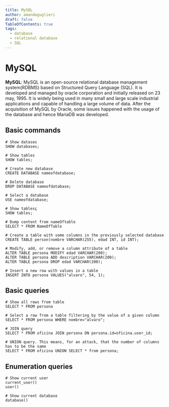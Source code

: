 ```yaml
---
title: MySQL
author: amandaguglieri
draft: false
TableOfContents: true
tags:
  - database
  - relational database
  - SQL
---
```


# MySQL

**MySQL**: MySQL is an open-source relational database management system(RDBMS) based on Structured Query Language (SQL). It is developed and managed by oracle corporation and initially released on 23 may, 1995. It is widely being used in many small and large scale industrial applications and capable of handling a large volume of data. After the acquisition of MySQL by Oracle, some issues happened with the usage of the database and hence MariaDB was developed.

## Basic commands

```mysql
# Show datases
SHOW databases;

# Show tables
SHOW tables;

# Create new database
CREATE DATABASE nameofdatabase;

# Delete database
DROP DATABASE nameofdatabase;

# Select a database
USE nameofdatabase;

# Show tablesç
SHOW tables;

# Dump content from nameOftable
SELECT * FROM NameOfTable

# Create a table with some columns in the previously selected database
CREATE TABLE person(nombre VARCHAR(255), edad INT, id INT);

# Modify, add, or remove a column attribute of a table
ALTER TABLE persona MODIFY edad VARCHAR(200);
ALTER TABLE persona ADD description VARCHAR(200);
ALTER TABLE persona DROP edad VARCHAR(200);

# Insert a new row with values in a table
INSERT INTO persona VALUES("alvaro", 54, 1);
```


## Basic queries 

```mysql
# Show all rows from table
SELECT * FROM persona

# Select a row from a table filtering by the value of a given column
SELECT * FROM persona WHERE nombre="alvaro";

# JOIN query
SELECT * FROM oficina JOIN persona ON persona.id=oficina.user_id;

# UNION query. This means, for an attack, that the number of columns has to be the same
SELECT * FROM oficina UNION SELECT * from persona;
```


## Enumeration queries 

```mysql
# Show current user
current_user()
user()

# Show current database
database()
```
